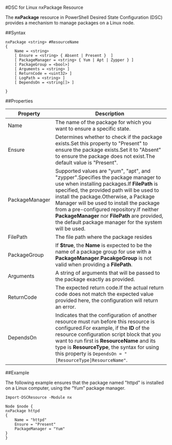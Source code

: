#DSC for Linux nxPackage Resource

The **nxPackage** resource in PowerShell Desired State Configuration (DSC) provides a mechanism to manage packages on a Linux node.

##Syntax

```
nxPackage <string> #ResourceName
{
    Name = <string>
    [ Ensure = <string> { Absent | Present }  ]
    [ PackageManager = <string> { Yum | Apt | Zypper } ]
    [ PackageGroup = <bool>]
    [ Arguments = <string> ]
    [ ReturnCode = <uint32> ]
    [ LogPath = <string> ]
    [ DependsOn = <string[]> ]

}
```

##Properties

| Property| Description|
|---|---|
| Name| The name of the package for which you want to ensure a specific state.|
| Ensure| Determines whether to check if the package exists.Set this property to "Present" to ensure the package exists.Set it to "Absent" to ensure the package does not exist.The default value is "Present".|
| PackageManager| Supported values are "yum", "apt", and "zypper".Specifies the package manager to use when installing packages.If **FilePath** is specified, the provided path will be used to install the package.Otherwise, a Package Manager will be used to install the package from a pre-configured repository.If neither **PackageManager** nor **FilePath** are provided, the default package manager for the system will be used.|
| FilePath| The file path where the package resides|
| PackageGroup| If **$true**, the **Name** is expected to be the name of a package group for use with a **PackageManager**.**PacakgeGroup** is not valid when providing a **FilePath**.|
| Arguments| A string of arguments that will be passed to the package exactly as provided.|
| ReturnCode| The expected return code.If the actual return code does not match the expected value provided here, the configuration will return an error.|
| DependsOn| Indicates that the configuration of another resource must run before this resource is configured.For example, if the **ID** of the resource configuration script block that you want to run first is **ResourceName** and its type is **ResourceType**, the syntax for using this property is `DependsOn = "[ResourceType]ResourceName"`.|

##Example

The following example ensures that the package named "httpd" is installed on a Linux computer, using the “Yum” package manager.

```
Import-DSCResource -Module nx 

Node $node {
nxPackage httpd
{
    Name = "httpd"
    Ensure = "Present"
    PackageManager = "Yum"
}
}
```




